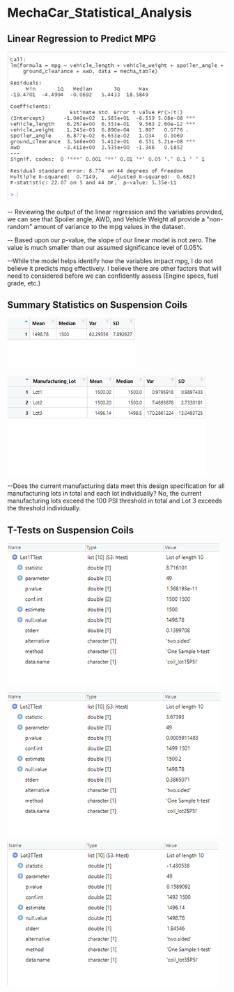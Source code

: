 # MechaCar_Statistical_Analysis


## Linear Regression to Predict MPG
![MPG Analysis](https://github.com/taxcollecter/MechaCar_Statistical_Analysis/blob/72bacb7f5d1c2fd8140ad587b97e28879dcbd969/Resources/Deliverable1.png)

-- Reviewing the output of the linear regression and the variables provided, we can see that Spoiler angle, AWD, and Vehicle Weight all provide a "non-random" amount of variance to the mpg values in the dataset.

-- Based upon our p-value, the slope of our linear model is not zero. The value is much smaller than our assumed significance level of 0.05% 

--While the model helps identify how the variables impact mpg, I do not believe it predicts mpg effectively. I believe there are other factors that will need to considered before we can confidently assess (Engine specs, fuel grade, etc.)

## Summary Statistics on Suspension Coils
![PSI Summary](https://github.com/taxcollecter/MechaCar_Statistical_Analysis/blob/30482ecf3870b2e812732748054145e5187228ad/Resources/Deliverable2Summary.png)

![PSI by Lot](https://github.com/taxcollecter/MechaCar_Statistical_Analysis/blob/e49cd2d85f888e88d1ea2c91ee54e08b1b2cad6a/Resources/Deliverable2Lot.png)

--Does the current manufacturing data meet this design specification for all manufacturing lots in total and each lot individually?
No, the current manufacturing lots exceed the 100 PSI threshold in total and Lot 3 exceeds the threshold individually. 

## T-Tests on Suspension Coils
![Lot1 T-Test](https://github.com/taxcollecter/MechaCar_Statistical_Analysis/blob/7d33fc78fc07f0ef590ca1a69861a0c3f311d9ac/Resources/TestTestLot1.png)

![Lot2 T-Test](https://github.com/taxcollecter/MechaCar_Statistical_Analysis/blob/7d33fc78fc07f0ef590ca1a69861a0c3f311d9ac/Resources/TestTestLot2.png)

![Lot3 T-Test](https://github.com/taxcollecter/MechaCar_Statistical_Analysis/blob/7d33fc78fc07f0ef590ca1a69861a0c3f311d9ac/Resources/TestTestLot3.png)
